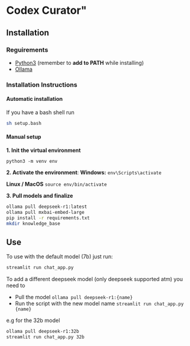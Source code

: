 # Codex Curator" 
## Installation
### Reguirements
- [Python3](https://www.python.org/) (remember to **add to PATH** while installing)
- [Ollama](https://ollama.com/download)

### Installation Instructions
#### Automatic installation
If you have a bash shell run
```bash
sh setup.bash
```
#### Manual setup
**1. Init the virtual environment**
```
python3 -m venv env
```
**2. Activate the environment**:
**Windows:**
`env\Scripts\activate`

**Linux / MacOS**
`source env/bin/activate`

**3. Pull models and finalize**
```bash
ollama pull deepseek-r1:latest
ollama pull mxbai-embed-large
pip install -r requirements.txt
mkdir knowledge_base
```
## Use
To use with the default model (7b) just run:
```bash
streamlit run chat_app.py
```

To add a different deepseek model (only deepseek supported atm) you need to 
* Pull the model
`ollama pull deepseek-r1:{name}`
* Run the script with the new model name 
`streamlit run chat_app.py {name}`


e.g for the 32b model 

```bash
ollama pull deepseek-r1:32b
streamlit run chat_app.py 32b
```